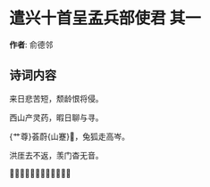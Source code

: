 # 遣兴十首呈孟兵部使君  其一

**作者**: 俞德邻

## 诗词内容

来日悲苦短，颓龄恨将侵。

西山产灵药，暇日聊与寻。

{艹尊}荟蔚{山蹇}𡶴，兔狐走高岑。

洪厓去不返，羡门杳无音。

𥩟立长太息，谁哉知我心。

